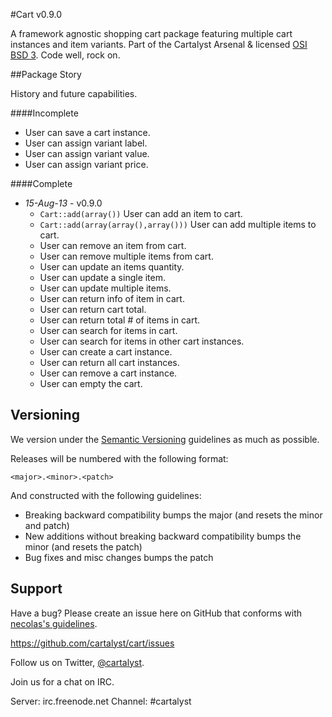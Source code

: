 #Cart v0.9.0

A framework agnostic shopping cart package featuring multiple cart instances and item variants. Part of the Cartalyst Arsenal & licensed [OSI BSD 3](license.md). Code well, rock on.

##Package Story

History and future capabilities.

####Incomplete
- User can save a cart instance.
- User can assign variant label.
- User can assign variant value.
- User can assign variant price.

####Complete
- *15-Aug-13* - v0.9.0
	- ```Cart::add(array())``` User can add an item to cart. 
	- ```Cart::add(array(array(),array()))``` User can add multiple items to cart.
	- User can remove an item from cart.
	- User can remove multiple items from cart.
	- User can update an items quantity.
	- User can update a single item.
	- User can update multiple items.
	- User can return info of item in cart.
	- User can return cart total.
	- User can return total # of items in cart.
	- User can search for items in cart.
	- User can search for items in other cart instances.
	- User can create a cart instance.
	- User can return all cart instances.
	- User can remove a cart instance.
	- User can empty the cart.

Versioning
----------

We version under the [Semantic Versioning](http://semver.org/) guidelines as much as possible.

Releases will be numbered with the following format:

`<major>.<minor>.<patch>`

And constructed with the following guidelines:

* Breaking backward compatibility bumps the major (and resets the minor and patch)
* New additions without breaking backward compatibility bumps the minor (and resets the patch)
* Bug fixes and misc changes bumps the patch

Support
--------

Have a bug? Please create an issue here on GitHub that conforms with [necolas's guidelines](https://github.com/necolas/issue-guidelines).

https://github.com/cartalyst/cart/issues

Follow us on Twitter, [@cartalyst](http://twitter.com/cartalyst).

Join us for a chat on IRC.

Server: irc.freenode.net
Channel: #cartalyst
